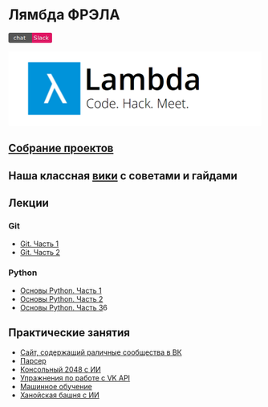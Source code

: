 # Лямбда ФРЭЛА

[![регистрация в чате](slack.png)](https://lambdainvite.herokuapp.com/)


![](header.png)

## [Собрание проектов](https://github.com/lambda-frela/lambda-help/issues/4)
## Наша классная [вики](https://github.com/lambdafrela/lambda-help/wiki) с советами и гайдами

## Лекции

### Git

- [Git. Часть 1](lectures/2016/10-19)
- [Git. Часть 2](lectures/2016/10-26)

### Python

- [Основы Python. Часть 1](lectures/2016/11-01/)
- [Основы Python. Часть 2](lectures/2016/11-09/)
- [Основы Python. Часть 3](lectures/2016/11-16/)6


## Практические занятия
- [Сайт, содержащий раличные сообщества в ВК](https://github.com/lambda-frela/mai-student-life)
- [Парсер](https://github.com/lambda-frela/parser)
- [Консольный 2048 с ИИ](https://github.com/lambda-frela/term2048_ai)
- [Упражнения по работе с VK API](https://github.com/lambda-frela/vk_api_exercise)
- [Машинное обучение](https://github.com/lambda-frela/data_analysis)
- [Ханойская башня с ИИ](https://github.com/lambda-frela/Tower_of_Hanoi_in_Term_AI)